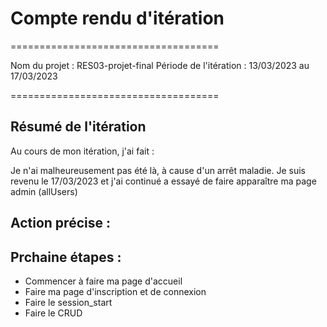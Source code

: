 # Compte rendu d'itération

====================================

Nom du projet : RES03-projet-final
Période de l'itération : 13/03/2023 au 17/03/2023

====================================

## Résumé de l'itération

Au cours de mon itération, j'ai fait : 

Je n'ai malheureusement pas été là, à cause d'un arrêt maladie.
Je suis revenu le 17/03/2023 et j'ai continué a essayé de faire apparaître ma page admin (allUsers)


## Action précise :



## Prchaine étapes :

- Commencer à faire ma page d'accueil 
- Faire ma page d'inscription et de connexion
- Faire le session_start
- Faire le CRUD
